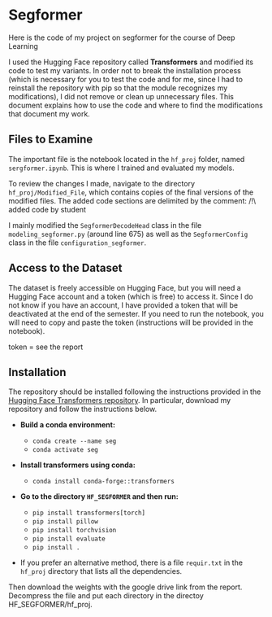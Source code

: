 # Segformer
Here is the code of my project on segformer for the course of Deep Learning

I used the Hugging Face repository called **Transformers** and modified its code to test my variants. In order not to break the installation process (which is necessary for you to test the code and for me, since I had to reinstall the repository with pip so that the module recognizes my modifications), I did not remove or clean up unnecessary files. This document explains how to use the code and where to find the modifications that document my work.

## Files to Examine

The important file is the notebook located in the `hf_proj` folder, named `sergformer.ipynb`. This is where I trained and evaluated my models.

To review the changes I made, navigate to the directory `hf_proj/Modified_File`, which contains copies of the final versions of the modified files. The added code sections are delimited by the comment:
/!\ added code by student


I mainly modified the `SegformerDecodeHead` class in the file `modeling_segformer.py` (around line 675) as well as the `SegformerConfig` class in the file `configuration_segformer`.

## Access to the Dataset

The dataset is freely accessible on Hugging Face, but you will need a Hugging Face account and a token (which is free) to access it. Since I do not know if you have an account, I have provided a token that will be deactivated at the end of the semester. If you need to run the notebook, you will need to copy and paste the token (instructions will be provided in the notebook).

token = see the report

## Installation

The repository should be installed following the instructions provided in the [Hugging Face Transformers repository](https://github.com/huggingface/transformers).
In particular, download my repository and follow the instructions below.

- **Build a conda environment:**
  - `conda create --name seg`
  - `conda activate seg`

- **Install transformers using conda:**
  - `conda install conda-forge::transformers`

- **Go to the directory `HF_SEGFORMER` and then run:**
  - `pip install transformers[torch]`
  - `pip install pillow`
  - `pip install torchvision`
  - `pip install evaluate`
  - `pip install .`

- If you prefer an alternative method, there is a file `requir.txt` in the `hf_proj` directory that lists all the dependencies.

Then download the weights with the google drive link from the report. Decompress the file and put each directory in the directoy HF_SEGFORMER/hf_proj.

